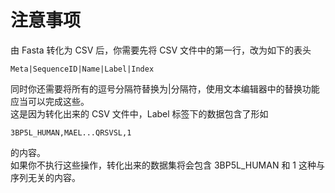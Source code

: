 # 注意事项
由 Fasta 转化为 CSV 后，你需要先将 CSV 文件中的第一行，改为如下的表头
```csv
Meta|SequenceID|Name|Label|Index
```
同时你还需要将所有的逗号分隔符替换为|分隔符，使用文本编辑器中的替换功能应当可以完成这些。
<br>这是因为转化出来的 CSV 文件中，Label 标签下的数据包含了形如
```
3BP5L_HUMAN,MAEL...QRSVSL,1
```
的内容。
<br>如果你不执行这些操作，转化出来的数据集将会包含 3BP5L_HUMAN 和 1 这种与序列无关的内容。